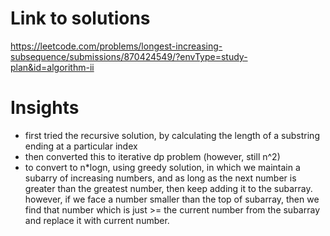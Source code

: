 # Link to solutions
https://leetcode.com/problems/longest-increasing-subsequence/submissions/870424549/?envType=study-plan&id=algorithm-ii

# Insights
* first tried the recursive solution, by calculating the length of a substring ending at a particular index
* then converted this to iterative dp problem (however, still n^2)
* to convert to n*logn, using greedy solution, in which we maintain a subarry of increasing numbers, and as long as the next number is greater than the greatest number, then keep adding it to the subarray. however, if we face a number smaller than the top of subarray, then we find that number which is just >= the current number from the subarray and replace it with current number.